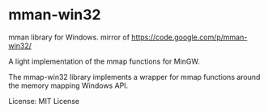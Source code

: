 mman-win32
==========

mman library for Windows. mirror of https://code.google.com/p/mman-win32/

A light implementation of the mmap functions for MinGW.

The mmap-win32 library implements a wrapper for mmap functions around the memory mapping Windows API.

License: MIT License

